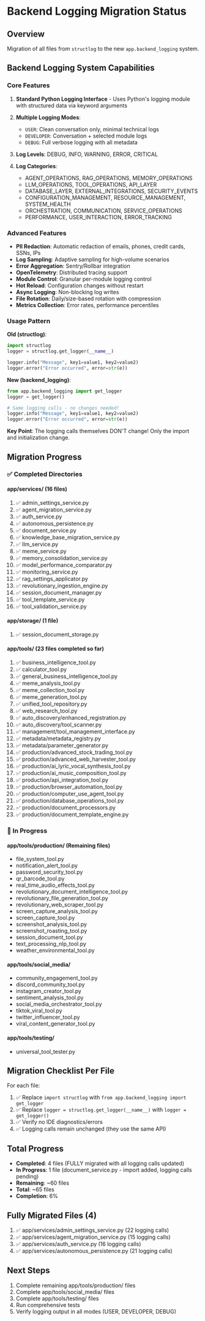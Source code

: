 # Backend Logging Migration Status

## Overview
Migration of all files from `structlog` to the new `app.backend_logging` system.

## Backend Logging System Capabilities

### Core Features
1. **Standard Python Logging Interface** - Uses Python's logging module with structured data via keyword arguments
2. **Multiple Logging Modes**:
   - `USER`: Clean conversation only, minimal technical logs
   - `DEVELOPER`: Conversation + selected module logs  
   - `DEBUG`: Full verbose logging with all metadata

3. **Log Levels**: DEBUG, INFO, WARNING, ERROR, CRITICAL
4. **Log Categories**: 
   - AGENT_OPERATIONS, RAG_OPERATIONS, MEMORY_OPERATIONS
   - LLM_OPERATIONS, TOOL_OPERATIONS, API_LAYER
   - DATABASE_LAYER, EXTERNAL_INTEGRATIONS, SECURITY_EVENTS
   - CONFIGURATION_MANAGEMENT, RESOURCE_MANAGEMENT, SYSTEM_HEALTH
   - ORCHESTRATION, COMMUNICATION, SERVICE_OPERATIONS
   - PERFORMANCE, USER_INTERACTION, ERROR_TRACKING

### Advanced Features
- **PII Redaction**: Automatic redaction of emails, phones, credit cards, SSNs, IPs
- **Log Sampling**: Adaptive sampling for high-volume scenarios
- **Error Aggregation**: Sentry/Rollbar integration
- **OpenTelemetry**: Distributed tracing support
- **Module Control**: Granular per-module logging control
- **Hot Reload**: Configuration changes without restart
- **Async Logging**: Non-blocking log writes
- **File Rotation**: Daily/size-based rotation with compression
- **Metrics Collection**: Error rates, performance percentiles

### Usage Pattern

**Old (structlog)**:
```python
import structlog
logger = structlog.get_logger(__name__)

logger.info("Message", key1=value1, key2=value2)
logger.error("Error occurred", error=str(e))
```

**New (backend_logging)**:
```python
from app.backend_logging import get_logger
logger = get_logger()

# Same logging calls - no changes needed!
logger.info("Message", key1=value1, key2=value2)
logger.error("Error occurred", error=str(e))
```

**Key Point**: The logging calls themselves DON'T change! Only the import and initialization change.

## Migration Progress

### ✅ Completed Directories

#### app/services/ (16 files)
1. ✅ admin_settings_service.py
2. ✅ agent_migration_service.py
3. ✅ auth_service.py
4. ✅ autonomous_persistence.py
5. ✅ document_service.py
6. ✅ knowledge_base_migration_service.py
7. ✅ llm_service.py
8. ✅ meme_service.py
9. ✅ memory_consolidation_service.py
10. ✅ model_performance_comparator.py
11. ✅ monitoring_service.py
12. ✅ rag_settings_applicator.py
13. ✅ revolutionary_ingestion_engine.py
14. ✅ session_document_manager.py
15. ✅ tool_template_service.py
16. ✅ tool_validation_service.py

#### app/storage/ (1 file)
1. ✅ session_document_storage.py

#### app/tools/ (23 files completed so far)
1. ✅ business_intelligence_tool.py
2. ✅ calculator_tool.py
3. ✅ general_business_intelligence_tool.py
4. ✅ meme_analysis_tool.py
5. ✅ meme_collection_tool.py
6. ✅ meme_generation_tool.py
7. ✅ unified_tool_repository.py
8. ✅ web_research_tool.py
9. ✅ auto_discovery/enhanced_registration.py
10. ✅ auto_discovery/tool_scanner.py
11. ✅ management/tool_management_interface.py
12. ✅ metadata/metadata_registry.py
13. ✅ metadata/parameter_generator.py
14. ✅ production/advanced_stock_trading_tool.py
15. ✅ production/advanced_web_harvester_tool.py
16. ✅ production/ai_lyric_vocal_synthesis_tool.py
17. ✅ production/ai_music_composition_tool.py
18. ✅ production/api_integration_tool.py
19. ✅ production/browser_automation_tool.py
20. ✅ production/computer_use_agent_tool.py
21. ✅ production/database_operations_tool.py
22. ✅ production/document_processors.py
23. ✅ production/document_template_engine.py

### 🔄 In Progress

#### app/tools/production/ (Remaining files)
- file_system_tool.py
- notification_alert_tool.py
- password_security_tool.py
- qr_barcode_tool.py
- real_time_audio_effects_tool.py
- revolutionary_document_intelligence_tool.py
- revolutionary_file_generation_tool.py
- revolutionary_web_scraper_tool.py
- screen_capture_analysis_tool.py
- screen_capture_tool.py
- screenshot_analysis_tool.py
- screenshot_roasting_tool.py
- session_document_tool.py
- text_processing_nlp_tool.py
- weather_environmental_tool.py

#### app/tools/social_media/
- community_engagement_tool.py
- discord_community_tool.py
- instagram_creator_tool.py
- sentiment_analysis_tool.py
- social_media_orchestrator_tool.py
- tiktok_viral_tool.py
- twitter_influencer_tool.py
- viral_content_generator_tool.py

#### app/tools/testing/
- universal_tool_tester.py

## Migration Checklist Per File

For each file:
1. ✅ Replace `import structlog` with `from app.backend_logging import get_logger`
2. ✅ Replace `logger = structlog.get_logger(__name__)` with `logger = get_logger()`
3. ✅ Verify no IDE diagnostics/errors
4. ✅ Logging calls remain unchanged (they use the same API)

## Total Progress
- **Completed**: 4 files (FULLY migrated with all logging calls updated)
- **In Progress**: 1 file (document_service.py - import added, logging calls pending)
- **Remaining**: ~60 files
- **Total**: ~65 files
- **Completion**: 6%

## Fully Migrated Files (4)
1. ✅ app/services/admin_settings_service.py (22 logging calls)
2. ✅ app/services/agent_migration_service.py (15 logging calls)
3. ✅ app/services/auth_service.py (16 logging calls)
4. ✅ app/services/autonomous_persistence.py (21 logging calls)

## Next Steps
1. Complete remaining app/tools/production/ files
2. Complete app/tools/social_media/ files
3. Complete app/tools/testing/ files
4. Run comprehensive tests
5. Verify logging output in all modes (USER, DEVELOPER, DEBUG)

